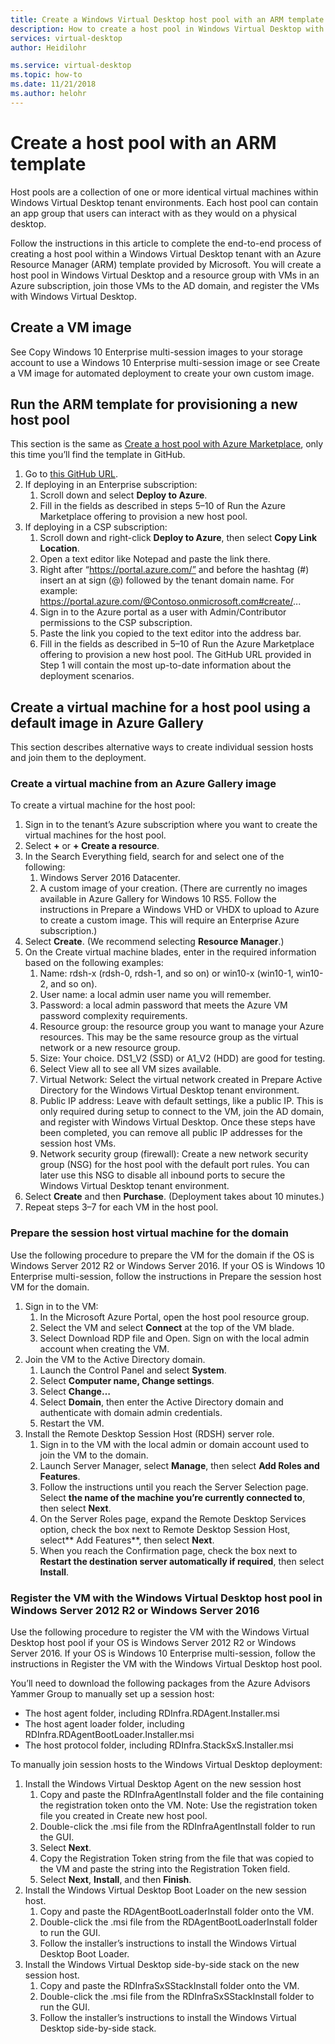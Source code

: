 ```yaml
---
title: Create a Windows Virtual Desktop host pool with an ARM template - Azure
description: How to create a host pool in Windows Virtual Desktop with an ARM template.
services: virtual-desktop
author: Heidilohr

ms.service: virtual-desktop
ms.topic: how-to
ms.date: 11/21/2018
ms.author: helohr
---
```

# Create a host pool with an ARM template

Host pools are a collection of one or more identical virtual machines within Windows Virtual Desktop tenant environments. Each host pool can contain an app group that users can interact with as they would on a physical desktop.

Follow the instructions in this article to complete the end-to-end process of creating a host pool within a Windows Virtual Desktop tenant with an Azure Resource Manager (ARM) template provided by Microsoft. You will create a host pool in Windows Virtual Desktop and a resource group with VMs in an Azure subscription, join those VMs to the AD domain, and register the VMs with Windows Virtual Desktop.

## Create a VM image

See Copy Windows 10 Enterprise multi-session images to your storage account to use a Windows 10 Enterprise multi-session image or see Create a VM image for automated deployment to create your own custom image.

## Run the ARM template for provisioning a new host pool

This section is the same as [Create a host pool with Azure Marketplace](create-host-pools-azure-marketplace.md), only this time you’ll find the template in GitHub.

1. Go to [this GitHub URL](https://github.com/Azure/RDS-Templates/tree/master/wvd-templates/Create%20and%20provision%20WVD%20host%20pool).
2. If deploying in an Enterprise subscription:
    1. Scroll down and select **Deploy to Azure**.
    2. Fill in the fields as described in steps 5–10 of Run the Azure Marketplace offering to provision a new host pool.
3. If deploying in a CSP subscription:
    1. Scroll down and right-click **Deploy to Azure**, then select **Copy Link Location**.
    2. Open a text editor like Notepad and paste the link there.
    3. Right after “https://portal.azure.com/” and before the hashtag (#) insert an at sign (@) followed by the tenant domain name. For example: https://portal.azure.com/@Contoso.onmicrosoft.com#create/...
    4. Sign in to the Azure portal as a user with Admin/Contributor permissions to the CSP subscription.
    5. Paste the link you copied to the text editor into the address bar.
    6. Fill in the fields as described in 5–10 of Run the Azure Marketplace offering to provision a new host pool. The GitHub URL provided in Step 1 will contain the most up-to-date information about the deployment scenarios.

## Create a virtual machine for a host pool using a default image in Azure Gallery

This section describes alternative ways to create individual session hosts and join them to the deployment.

### Create a virtual machine from an Azure Gallery image

To create a virtual machine for the host pool:

1. Sign in to the tenant’s Azure subscription where you want to create the virtual machines for the host pool.
2. Select **+** or **+ Create a resource**.
3. In the Search Everything field, search for and select one of the following:
    1. Windows Server 2016 Datacenter.
    2. A custom image of your creation. (There are currently no images available in Azure Gallery for Windows 10 RS5. Follow the instructions in Prepare a Windows VHD or VHDX to upload to Azure to create a custom image. This will require an Enterprise Azure subscription.)
4. Select **Create**. (We recommend selecting **Resource Manager**.)
5. On the Create virtual machine blades, enter in the required information based on the following examples:
    1. Name: rdsh-x (rdsh-0, rdsh-1, and so on) or win10-x (win10-1, win10-2, and so on).
    2. User name: a local admin user name you will remember.
    3. Password: a local admin password that meets the Azure VM password complexity requirements.
    4. Resource group: the resource group you want to manage your Azure resources. This may be the same resource group as the virtual network or a new resource group.
    5. Size: Your choice. DS1_V2 (SSD) or A1_V2 (HDD) are good for testing.
    6. Select View all to see all VM sizes available.
    7. Virtual Network: Select the virtual network created in Prepare Active Directory for the Windows Virtual Desktop tenant environment.
    8. Public IP address: Leave with default settings, like a public IP. This is only required during setup to connect to the VM, join the AD domain, and register with Windows Virtual Desktop. Once these steps have been completed, you can remove all public IP addresses for the session host VMs.
    9. Network security group (firewall): Create a new network security group (NSG) for the host pool with the default port rules. You can later use this NSG to disable all inbound ports to secure the Windows Virtual Desktop tenant environment.
6. Select **Create** and then **Purchase**. (Deployment takes about 10 minutes.)
7. Repeat steps 3–7 for each VM in the host pool.

### Prepare the session host virtual machine for the domain

Use the following procedure to prepare the VM for the domain if the OS is Windows Server 2012 R2 or Windows Server 2016. If your OS is Windows 10 Enterprise multi-session, follow the instructions in Prepare the session host VM for the domain.

1. Sign in to the VM:
    1. In the Microsoft Azure Portal, open the host pool resource group.
    2. Select the VM and select **Connect** at the top of the VM blade.
    3. Select Download RDP file and Open. Sign on with the local admin account when creating the VM.
2. Join the VM to the Active Directory domain.
    1. Launch the Control Panel and select **System**.
    2. Select **Computer name, Change settings**.
    3. Select **Change…**
    4. Select **Domain**, then enter the Active Directory domain and authenticate with domain admin credentials.
    5. Restart the VM.
3. Install the Remote Desktop Session Host (RDSH) server role.
    1. Sign in to the VM with the local admin or domain account used to join the VM to the domain.
    2. Launch Server Manager, select **Manage**, then select **Add Roles and Features**.
    3. Follow the instructions until you reach the Server Selection page. Select **the name of the machine you’re currently connected to**, then select **Next**.
    4. On the Server Roles page, expand the Remote Desktop Services option, check the box next to Remote Desktop Session Host, select** Add Features**, then select **Next**.
    5. When you reach the Confirmation page, check the box next to **Restart the destination server automatically if required**, then select **Install**.

### Register the VM with the Windows Virtual Desktop host pool in Windows Server 2012 R2 or Windows Server 2016

Use the following procedure to register the VM with the Windows Virtual Desktop host pool if your OS is Windows Server 2012 R2 or Windows Server 2016. If your OS is Windows 10 Enterprise multi-session, follow the instructions in Register the VM with the Windows Virtual Desktop host pool.

You’ll need to download the following packages from the Azure Advisors Yammer Group to manually set up a session host:

- The host agent folder, including RDInfra.RDAgent.Installer.msi
- The host agent loader folder, including RDInfra.RDAgentBootLoader.Installer.msi
- The host protocol folder, including RDInfra.StackSxS.Installer.msi

To manually join session hosts to the Windows Virtual Desktop deployment:

1. Install the Windows Virtual Desktop Agent on the new session host
    1. Copy and paste the RDInfraAgentInstall folder and the file containing the registration token onto the VM.
Note:
Use the registration token file you created in Create new host pool.
    2. Double-click the .msi file from the RDInfraAgentInstall folder to run the GUI.
    3. Select **Next**.
    4. Copy the Registration Token string from the file that was copied to the VM and paste the string into the Registration Token field.
    5. Select **Next**, **Install**, and then **Finish**.
2. Install the Windows Virtual Desktop Boot Loader on the new session host.
    1. Copy and paste the RDAgentBootLoaderInstall folder onto the VM.
    2. Double-click the .msi file from the RDAgentBootLoaderInstall folder to run the GUI.
    3. Follow the installer’s instructions to install the Windows Virtual Desktop Boot Loader.
3. Install the Windows Virtual Desktop side-by-side stack on the new session host.
    1. Copy and paste the RDInfraSxSStackInstall folder onto the VM.
    2. Double-click the .msi file from the RDInfraSxSStackInstall folder to run the GUI.
    3. Follow the installer’s instructions to install the Windows Virtual Desktop side-by-side stack.
